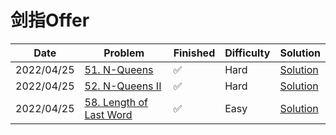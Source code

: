 # 剑指Offer
| Date       | Problem                                                                       | Finished | Difficulty | Solution                                           |
|------------|-------------------------------------------------------------------------------|----------|------------|----------------------------------------------------|
| 2022/04/25 | [51. N-Queens](https://leetcode.com/problems/n-queens/)                       | ✅        | Hard       | [Solution](./src/orderbyasc/SolveNQueens.java)     |
| 2022/04/25 | [52. N-Queens II](https://leetcode.com/problems/n-queens-ii/)                 | ✅        | Hard       | [Solution](./src/orderbyasc/TotalNQueens.java)     |
| 2022/04/25 | [58. Length of Last Word](https://leetcode.com/problems/length-of-last-word/) | ✅        | Easy       | [Solution](./src/orderbyasc/LengthOfLastWord.java) |
